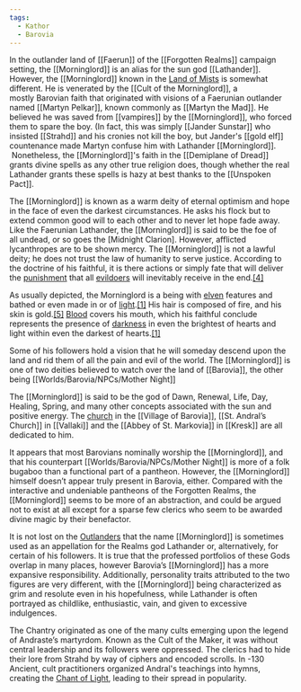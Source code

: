 ```yaml
---
tags:
  - Kathor
  - Barovia
---
```

In the outlander land of [[Faerun]] of the [[Forgotten Realms]] campaign setting, the [[Morninglord]] is an alias for the sun god [[Lathander]]. However, the [[Morninglord]] known in the [Land of Mists](https://www.fraternityofshadows.com/wiki/Land_of_Mists "Land of Mists") is somewhat different. He is venerated by the [[Cult of the Morninglord]], a mostly Barovian faith that originated with visions of a Faerunian outlander named [[Martyn Pelkar]], known commonly as [[Martyn the Mad]]. He believed he was saved from [[vampires]] by the [[Morninglord]], who forced them to spare the boy. (In fact, this was simply [[Jander Sunstar]] who insisted [[Strahd]] and his cronies not kill the boy, but Jander's [[gold elf]] countenance made Martyn confuse him with Lathander [[Morninglord]].  Nonetheless, the [[Morninglord]]'s faith in the [[Demiplane of Dread]] grants divine spells as any other true religion does, though whether the real Lathander grants these spells is hazy at best thanks to the [[Unspoken Pact]].

The [[Morninglord]] is known as a warm deity of eternal optimism and hope in the face of even the darkest circumstances. He asks his flock but to extend common good will to each other and to never let hope fade away. Like the Faerunian Lathander, the [[Morninglord]] is said to be the foe of all undead, or so goes the [Midnight Clarion]. However, afflicted lycanthropes are to be shown mercy. The [[Morninglord]] is not a lawful deity; he does not trust the law of humanity to serve justice. According to the doctrine of his faithful, it is there actions or simply fate that will deliver the [punishment](https://www.fraternityofshadows.com/wiki/Punishment "Punishment") that all [evildoers](https://www.fraternityofshadows.com/w/index.php?title=Evildoer&action=edit&redlink=1 "Evildoer (page does not exist)") will inevitably receive in the end.[[4]](https://www.fraternityofshadows.com/wiki/The_Morninglord#cite_note-Gazetteer_I_p._25-4)

  
As usually depicted, the Morninglord is a being with [elven](https://www.fraternityofshadows.com/wiki/Elven "Elven") features and bathed or even made in or of [light](https://www.fraternityofshadows.com/wiki/Light "Light").[[1]](https://www.fraternityofshadows.com/wiki/The_Morninglord#cite_note-Gazetteer_I_p._24-1) His hair is composed of fire, and his skin is gold.[[5]](https://www.fraternityofshadows.com/wiki/The_Morninglord#cite_note-Domains_of_Dread_p._59-5) [Blood](https://www.fraternityofshadows.com/wiki/Blood "Blood") covers his mouth, which his faithful conclude represents the presence of [darkness](https://www.fraternityofshadows.com/w/index.php?title=Darkness&action=edit&redlink=1 "Darkness (page does not exist)") in even the brightest of hearts and light within even the darkest of hearts.[[1]](https://www.fraternityofshadows.com/wiki/The_Morninglord#cite_note-Gazetteer_I_p._24-1)

Some of his followers hold a vision that he will someday descend upon the land and rid them of all the pain and evil of the world.
The [[Morninglord]] is one of two deities believed to watch over the land of [[Barovia]], the other being [[Worlds/Barovia/NPCs/Mother Night]]

The [[Morninglord]] is said to be the god of Dawn, Renewal, Life, Day, Healing, Spring, and many other concepts associated with the sun and positive energy. The [church](https://fifthcolumnscurseofstrahd.obsidianportal.com/wikis/church) in the [[Village of Barovia]], [[St. Andral’s Church]] in [[Vallaki]] and the [[Abbey of St. Markovia]] in [[Kresk]] are all dedicated to him. 

It appears that most Barovians nominally worship the [[Morninglord]], and that his counterpart [[Worlds/Barovia/NPCs/Mother Night]] is more of a folk bugaboo than a functional part of a pantheon. However, the [[Morninglord]] himself doesn’t appear truly present in Barovia, either. Compared with the interactive and undeniable pantheons of the Forgotten Realms, the [[Morninglord]] seems to be more of an abstraction, and could be argued not to exist at all except for a sparse few clerics who seem to be awarded divine magic by their benefactor.

It is not lost on the [Outlanders](https://fifthcolumnscurseofstrahd.obsidianportal.com/wikis/outlanders) that the name [[Morninglord]] is sometimes used as an appellation for the Realms god Lathander or, alternatively, for certain of his followers. It is true that the professed portfolios of these Gods overlap in many places, however Barovia’s [[Morninglord]] has a more expansive responsibility. Additionally, personality traits attributed to the two figures are very different, with the [[Morninglord]] being characterized as grim and resolute even in his hopefulness, while Lathander is often portrayed as childlike, enthusiastic, vain, and given to excessive indulgences.

The Chantry originated as one of the many cults emerging upon the legend of Andraste’s martyrdom. Known as the Cult of the Maker, it was without central leadership and its followers were oppressed. The clerics had to hide their lore from Strahd by way of ciphers and encoded scrolls. In -130 Ancient, cult practitioners organized Andral's teachings into hymns, creating the [Chant of Light](https://dragonage.fandom.com/wiki/Chant_of_Light "Chant of Light"), leading to their spread in popularity. 